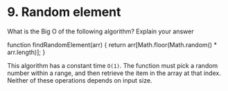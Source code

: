 # 9. Random element

What is the Big O of the following algorithm? Explain your answer

function findRandomElement(arr) {
    return arr[Math.floor(Math.random() * arr.length)];
}

This algorithm has a constant time `O(1)`.  The function must pick a random number within a range, and then retrieve the item in the array at that index. Neither of these operations depends on input size.
